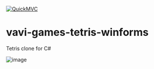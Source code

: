 [![QuickMVC](https://img.shields.io/badge/Quick%20MVC-Applied-magenta)](https://github.com/umjammer/umjammer/blob/wiki/QuickMVC.md)

# vavi-games-tetris-winforms

Tetris clone for C#

![image](https://camo.githubusercontent.com/efdf89a2cbea18bdfb0b44cee986a41af2785d0a/687474703a2f2f6661726d332e7374617469632e666c69636b722e636f6d2f323731372f343432343231333835365f616135653933326464382e6a7067)
